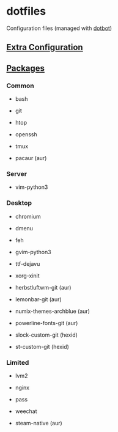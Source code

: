 dotfiles
========

Configuration files (managed with [dotbot](https://github.com/anishathalye/dotbot))

## [Extra Configuration](CONFIG.md)

## [Packages](http://repo.hexid.me/)

### Common

* bash
* git
* htop
* openssh
* tmux

* pacaur (aur)

### Server

* vim-python3

### Desktop

* chromium
* dmenu
* feh
* gvim-python3
* ttf-dejavu
* xorg-xinit

* herbstluftwm-git (aur)
* lemonbar-git (aur)
* numix-themes-archblue (aur)
* powerline-fonts-git (aur)

* slock-custom-git (hexid)
* st-custom-git (hexid)

### Limited

* lvm2
* nginx
* pass
* weechat

* steam-native (aur)
